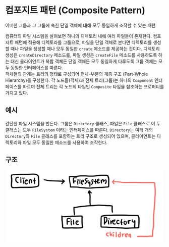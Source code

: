 # 컴포지트 패턴 (Composite Pattern)
어떠한 그룹과 그 그룹에 속한 단일 객체에 대해 모두 동일하게 조작할 수 있는 패턴   

컴퓨터의 파일 시스템을 살펴보면 하나의 디렉토리 내에 여러 파일들이 존재한다. 컴포지트 패턴에 적용해 디렉토라를 그룹으로, 파일을 단일 객체로 본다면 디렉토리를 생성할 때나 파일을 생성할 때나 모두 동일한 `create` 메소드를 제공하는 것이다. 디렉토리 생성은 `createDirectory` 메소드를, 파일 생성은 `createFile` 메소드를 사용하도록 하는 대신 클라이언트가 복합 객체든 단일 객체든 모두 동일하게 다루도록 그룹 객체는 모두 동일한 인터페이스를 따른다.   
객체들의 관계는 트리의 형태로 구성되어 전체-부분의 계층 구조 (Part-Whole Hierarchy)를 구성한다. 각 노드들(객체)과 전체 트리(그룹)는 하나의 `Component` 인터페이스를 따르며 전체 트리는 각 노드의 타입인 `Composite` 타입을 참조하는 프로퍼티를 가지고 있다.

## 예시
간단한 파일 시스템을 만든다. 그룹은 `Directory` 클래스, 파일은 `File` 클래스로 이 두 클래스는 모두 `FileSystem` 이라는 인터페이스를 따른다. `Directory`는 여러 개의 `Directory`와 `File` 클래스를 포함하는 트리 구조로 생성되어 있으며, 클라이언트는 디렉토리와 파일 모두 동일한 메소드를 사용하여 조작한다.


## 구조
<img src="./uml.jpg" width="500px" style="max-width:100%">